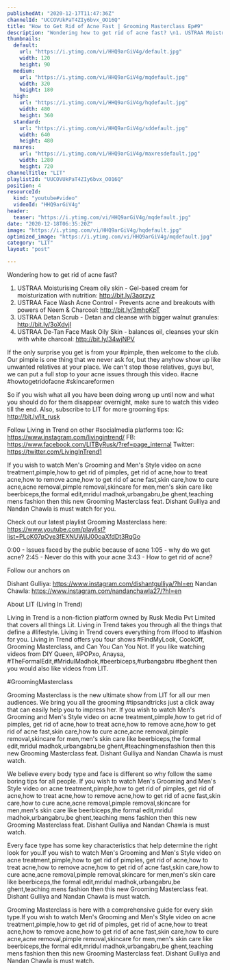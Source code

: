 ```yaml
---
publishedAt: "2020-12-17T11:47:36Z"
channelId: "UCCOVUkPaT4ZIy6bvx_OO16Q"
title: "How to Get Rid of Acne Fast | Grooming Masterclass Ep#9"
description: "Wondering how to get rid of acne fast? \n1. USTRAA Moisturising Cream oily skin - Gel-based cream for moisturization with nutrition: http://bit.ly/3aqrzyz\n2. USTRAA Face Wash Acne Control - Prevents acne and breakouts with powers of Neem & Charcoal: http://bit.ly/3mhpKpT\n3. USTRAA Detan Scrub - Detan and cleanse with bigger walnut granules: http://bit.ly/3oXdvjI\n4. USTRAA De-Tan Face Mask Oily Skin - balances oil, cleanses your skin with white charcoal: http://bit.ly/34wjNPV\n\nIf the only surprise you get is from your #pimple, then welcome to the club. Our pimple is one thing that we never ask for, but they anyhow show up like unwanted relatives at your place. We can't stop those relatives, guys but, we can put a full stop to your acne issues through this video. #acne #howtogetridofacne #skincareformen\n\nSo if you wish what all you have been doing wrong up until now and what you should do for them disappear overnight, make sure to watch this video till the end. Also, subscribe to LIT for more grooming tips: http://bit.ly/lit_rusk\n\nFollow Living in Trend on other #socialmedia platforms too:\nIG: https://www.instagram.com/livingintrend/\nFB: https://www.facebook.com/LITByRusk/?ref=page_internal \nTwitter: https://twitter.com/LivingInTrend1\n\nIf you wish to watch Men's Grooming and Men's Style video on acne treatment,pimple,how to get rid of pimples, get rid of acne,how to treat acne,how to remove acne,how to get rid of acne fast,skin care,how to cure acne,acne removal,pimple removal,skincare for men,men's skin care like beerbiceps,the formal edit,mridul madhok,urbangabru,be ghent,teaching mens fashion then this new Grooming Masterclass feat. Dishant Gulliya and Nandan Chawla is must watch for you.\n\nCheck out our latest playlist Grooming Masterclass here: https://www.youtube.com/playlist?list=PLoK07pOye3fEXNUWjlJ00oaXfdDt3RgGo\n\n0:00 - Issues faced by the public because of acne\n1:05 - why do we get acne?\n2:45 - Never do this with your acne\n3:43 - How to get rid of acne?\n\nFollow our anchors on\n\nDishant Gulliya: https://www.instagram.com/dishantgulliya/?hl=en\nNandan Chawla: https://www.instagram.com/nandanchawla27/?hl=en\n\n\nAbout LIT (Living In Trend)\n\nLiving in Trend is a non-fiction platform owned by Rusk Media Pvt Limited that covers all things Lit. Living in Trend takes you through all the things that define a #lifestyle. Living in Trend covers everything from #food to #fashion for you. Living in Trend offers you four shows #FindMyLook, CookOff, Grooming Masterclass, and Can You Can You Not. If you like watching videos from DIY Queen, #POPxo, Anaysa, #TheFormalEdit,#MridulMadhok,#beerbiceps,#urbangabru #beghent then you would also like videos from LIT. \n\n#GroomingMasterclass\n\nGrooming Masterclass is the new ultimate show from LIT for all our men audiences. We bring you all the grooming #tipsandtricks just a click away that can easily help you to impress her. If you wish to watch Men's Grooming and Men's Style video on acne treatment,pimple,how to get rid of pimples, get rid of acne,how to treat acne,how to remove acne,how to get rid of acne fast,skin care,how to cure acne,acne removal,pimple removal,skincare for men,men's skin care like beerbiceps,the formal edit,mridul madhok,urbangabru,be ghent,#teachingmensfashion then this new Grooming Masterclass feat. Dishant Gulliya and Nandan Chawla is must watch.\n\nWe believe every body type and face is different so why follow the same boring tips for all people. If you wish to watch Men's Grooming and Men's Style video on acne treatment,pimple,how to get rid of pimples, get rid of acne,how to treat acne,how to remove acne,how to get rid of acne fast,skin care,how to cure acne,acne removal,pimple removal,skincare for men,men's skin care like beerbiceps,the formal edit,mridul madhok,urbangabru,be ghent,teaching mens fashion then this new Grooming Masterclass feat. Dishant Gulliya and Nandan Chawla is must watch.\n\nEvery face type has some key characteristics that help determine the right look for you.If you wish to watch Men's Grooming and Men's Style video on acne treatment,pimple,how to get rid of pimples, get rid of acne,how to treat acne,how to remove acne,how to get rid of acne fast,skin care,how to cure acne,acne removal,pimple removal,skincare for men,men's skin care like beerbiceps,the formal edit,mridul madhok,urbangabru,be ghent,teaching mens fashion then this new Grooming Masterclass feat. Dishant Gulliya and Nandan Chawla is must watch.\n\nGrooming Masterclass is here with a comprehensive guide for every skin type.If you wish to watch Men's Grooming and Men's Style video on acne treatment,pimple,how to get rid of pimples, get rid of acne,how to treat acne,how to remove acne,how to get rid of acne fast,skin care,how to cure acne,acne removal,pimple removal,skincare for men,men's skin care like beerbiceps,the formal edit,mridul madhok,urbangabru,be ghent,teaching mens fashion then this new Grooming Masterclass feat. Dishant Gulliya and Nandan Chawla is must watch."
thumbnails:
  default:
    url: "https://i.ytimg.com/vi/HHQ9arGiV4g/default.jpg"
    width: 120
    height: 90
  medium:
    url: "https://i.ytimg.com/vi/HHQ9arGiV4g/mqdefault.jpg"
    width: 320
    height: 180
  high:
    url: "https://i.ytimg.com/vi/HHQ9arGiV4g/hqdefault.jpg"
    width: 480
    height: 360
  standard:
    url: "https://i.ytimg.com/vi/HHQ9arGiV4g/sddefault.jpg"
    width: 640
    height: 480
  maxres:
    url: "https://i.ytimg.com/vi/HHQ9arGiV4g/maxresdefault.jpg"
    width: 1280
    height: 720
channelTitle: "LIT"
playlistId: "UUCOVUkPaT4ZIy6bvx_OO16Q"
position: 4
resourceId:
  kind: "youtube#video"
  videoId: "HHQ9arGiV4g"
header:
  teaser: "https://i.ytimg.com/vi/HHQ9arGiV4g/mqdefault.jpg"
date: "2020-12-18T06:35:20Z"
image: "https://i.ytimg.com/vi/HHQ9arGiV4g/hqdefault.jpg"
optimized_image: "https://i.ytimg.com/vi/HHQ9arGiV4g/mqdefault.jpg"
category: "LIT"
layout: "post"

---
```

Wondering how to get rid of acne fast? 
1. USTRAA Moisturising Cream oily skin - Gel-based cream for moisturization with nutrition: http://bit.ly/3aqrzyz
2. USTRAA Face Wash Acne Control - Prevents acne and breakouts with powers of Neem & Charcoal: http://bit.ly/3mhpKpT
3. USTRAA Detan Scrub - Detan and cleanse with bigger walnut granules: http://bit.ly/3oXdvjI
4. USTRAA De-Tan Face Mask Oily Skin - balances oil, cleanses your skin with white charcoal: http://bit.ly/34wjNPV

If the only surprise you get is from your #pimple, then welcome to the club. Our pimple is one thing that we never ask for, but they anyhow show up like unwanted relatives at your place. We can't stop those relatives, guys but, we can put a full stop to your acne issues through this video. #acne #howtogetridofacne #skincareformen

So if you wish what all you have been doing wrong up until now and what you should do for them disappear overnight, make sure to watch this video till the end. Also, subscribe to LIT for more grooming tips: http://bit.ly/lit_rusk

Follow Living in Trend on other #socialmedia platforms too:
IG: https://www.instagram.com/livingintrend/
FB: https://www.facebook.com/LITByRusk/?ref=page_internal 
Twitter: https://twitter.com/LivingInTrend1

If you wish to watch Men's Grooming and Men's Style video on acne treatment,pimple,how to get rid of pimples, get rid of acne,how to treat acne,how to remove acne,how to get rid of acne fast,skin care,how to cure acne,acne removal,pimple removal,skincare for men,men's skin care like beerbiceps,the formal edit,mridul madhok,urbangabru,be ghent,teaching mens fashion then this new Grooming Masterclass feat. Dishant Gulliya and Nandan Chawla is must watch for you.

Check out our latest playlist Grooming Masterclass here: https://www.youtube.com/playlist?list=PLoK07pOye3fEXNUWjlJ00oaXfdDt3RgGo

0:00 - Issues faced by the public because of acne
1:05 - why do we get acne?
2:45 - Never do this with your acne
3:43 - How to get rid of acne?

Follow our anchors on

Dishant Gulliya: https://www.instagram.com/dishantgulliya/?hl=en
Nandan Chawla: https://www.instagram.com/nandanchawla27/?hl=en


About LIT (Living In Trend)

Living in Trend is a non-fiction platform owned by Rusk Media Pvt Limited that covers all things Lit. Living in Trend takes you through all the things that define a #lifestyle. Living in Trend covers everything from #food to #fashion for you. Living in Trend offers you four shows #FindMyLook, CookOff, Grooming Masterclass, and Can You Can You Not. If you like watching videos from DIY Queen, #POPxo, Anaysa, #TheFormalEdit,#MridulMadhok,#beerbiceps,#urbangabru #beghent then you would also like videos from LIT. 

#GroomingMasterclass

Grooming Masterclass is the new ultimate show from LIT for all our men audiences. We bring you all the grooming #tipsandtricks just a click away that can easily help you to impress her. If you wish to watch Men's Grooming and Men's Style video on acne treatment,pimple,how to get rid of pimples, get rid of acne,how to treat acne,how to remove acne,how to get rid of acne fast,skin care,how to cure acne,acne removal,pimple removal,skincare for men,men's skin care like beerbiceps,the formal edit,mridul madhok,urbangabru,be ghent,#teachingmensfashion then this new Grooming Masterclass feat. Dishant Gulliya and Nandan Chawla is must watch.

We believe every body type and face is different so why follow the same boring tips for all people. If you wish to watch Men's Grooming and Men's Style video on acne treatment,pimple,how to get rid of pimples, get rid of acne,how to treat acne,how to remove acne,how to get rid of acne fast,skin care,how to cure acne,acne removal,pimple removal,skincare for men,men's skin care like beerbiceps,the formal edit,mridul madhok,urbangabru,be ghent,teaching mens fashion then this new Grooming Masterclass feat. Dishant Gulliya and Nandan Chawla is must watch.

Every face type has some key characteristics that help determine the right look for you.If you wish to watch Men's Grooming and Men's Style video on acne treatment,pimple,how to get rid of pimples, get rid of acne,how to treat acne,how to remove acne,how to get rid of acne fast,skin care,how to cure acne,acne removal,pimple removal,skincare for men,men's skin care like beerbiceps,the formal edit,mridul madhok,urbangabru,be ghent,teaching mens fashion then this new Grooming Masterclass feat. Dishant Gulliya and Nandan Chawla is must watch.

Grooming Masterclass is here with a comprehensive guide for every skin type.If you wish to watch Men's Grooming and Men's Style video on acne treatment,pimple,how to get rid of pimples, get rid of acne,how to treat acne,how to remove acne,how to get rid of acne fast,skin care,how to cure acne,acne removal,pimple removal,skincare for men,men's skin care like beerbiceps,the formal edit,mridul madhok,urbangabru,be ghent,teaching mens fashion then this new Grooming Masterclass feat. Dishant Gulliya and Nandan Chawla is must watch.